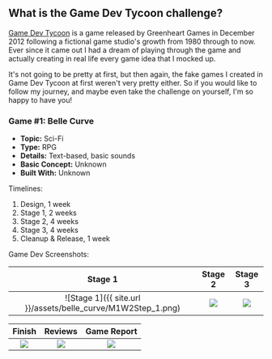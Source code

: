 ## What is the Game Dev Tycoon challenge?

[Game Dev Tycoon](https://store.steampowered.com/app/239820/Game_Dev_Tycoon/) is a game released by Greenheart Games in December 2012 following a fictional game studio's growth from 1980 through to now. Ever since it came out I had a dream of playing through the game and actually creating in real life every game idea that I mocked up.

It's not going to be pretty at first, but then again, the fake games I created in Game Dev Tycoon at first weren't very pretty either. So if you would like to follow my journey, and maybe even take the challenge on yourself, I'm so happy to have you!

### Game #1: Belle Curve

* **Topic:** Sci-Fi
* **Type:** RPG
* **Details:** Text-based, basic sounds
* **Basic Concept:** Unknown
* **Built With:** Unknown

Timelines:
1. Design, 1 week
2. Stage 1, 2 weeks
3. Stage 2, 4 weeks
4. Stage 3, 4 weeks
5. Cleanup & Release, 1 week

Game Dev Screenshots:

Stage 1 | Stage 2 | Stage 3
:------:|:-------:|:-------:
![Stage 1]({{ site.url }}/assets/belle_curve/M1W2Step_1.png) | <img src="https://github.com/kaleidevs/gamedev-challenge/blob/04839d21dd27f2f549cc17e2f6cfb6d5a8b880f1/assets/belle_curve/M1W4Step_2.png" /> | <img src="https://github.com/kaleidevs/gamedev-challenge/blob/04839d21dd27f2f549cc17e2f6cfb6d5a8b880f1/assets/belle_curve/M2W3Step_3.png" />

Finish | Reviews | Game Report
:-----:|:-------:|:-----------:
<img src="https://github.com/kaleidevs/gamedev-challenge/blob/04839d21dd27f2f549cc17e2f6cfb6d5a8b880f1/assets/belle_curve/M3W3Finish.png" /> | <img src="https://github.com/kaleidevs/gamedev-challenge/blob/04839d21dd27f2f549cc17e2f6cfb6d5a8b880f1/assets/belle_curve/M3W4Reviews.png" /> | <img src="https://github.com/kaleidevs/gamedev-challenge/blob/04839d21dd27f2f549cc17e2f6cfb6d5a8b880f1/assets/belle_curve/M4W4Game_Report.png" />
